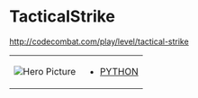 # TacticalStrike 

http://codecombat.com/play/level/tactical-strike
<table>
<tr>
<td>

![Hero Picture](hero.png?raw=true "Hero Picture")

</td>
<td>
<ul>
<li>

[PYTHON](TacticalStrike.py)

</li>
</td>
</tr>
<table>